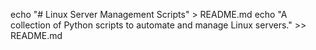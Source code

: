 echo "# Linux Server Management Scripts" > README.md
echo "A collection of Python scripts to automate and manage Linux servers." >> README.md
